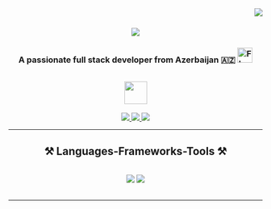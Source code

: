 
<img align="right" src="https://visitor-badge.laobi.icu/badge?page_id=sarkhanhajibayov.sarkhanhajibayov" />

<h1 align="center">
    <img src="https://readme-typing-svg.herokuapp.com/?font=Righteous&color=337CCF&size=35&center=true&vCenter=true&width=500&height=70&duration=4000&lines=Hi+There!+👋;+I'm+Sarkhan+Hajibayov!;" />
</h1>

<h3 align="center">A passionate full stack developer from Azerbaijan 🇦🇿 <img src="https://upload.wikimedia.org/wikipedia/commons/d/dd/Flag_of_Azerbaijan.svg" alt="Flag of Azerbaijan" width="30">
</h3>

<br/>

<div align="center">
  <img src="https://github.com/TheDudeThatCode/TheDudeThatCode/blob/master/Assets/Developer.gif" width="45" /> 
 </div>
 
 <br/>

<div align="center"> 
  <a href="mailto:shacibyov@gmail.com">
    <img src="https://img.shields.io/badge/Gmail-333333?style=for-the-badge&logo=gmail&logoColor=red" />
  </a>
  <a href="https://www.linkedin.com/in/sarkhan-hajibayov-2a1677208/" target="_blank">
    <img src="https://img.shields.io/badge/LinkedIn-0077B5?style=for-the-badge&logo=linkedin&logoColor=white" target="_blank" />
  </a>
  <a href="https://portfolio-fe27f.web.app" target="_blank">
     <img src="https://img.shields.io/badge/Portfolio-FF5722?style=for-the-badge&logo=todoist&logoColor=white" target="_blank" /> <!-- sqlite, safari, google-chrome are other good icon options -->
  </a>
</div>

 <hr/>
 
<h2 align="center">⚒️ Languages-Frameworks-Tools ⚒️</h2>
<br/>
<div align="center">
    <img src="https://skillicons.dev/icons?i=html,css,bootstrap,figma,js,jquery,ts,angular" />
    <img src="https://skillicons.dev/icons?i=git,github,cs,dotnet,py,firebase,vscode,docker,mysql,postgres,postman" /><br>
</div>

<br/>
<hr/>
